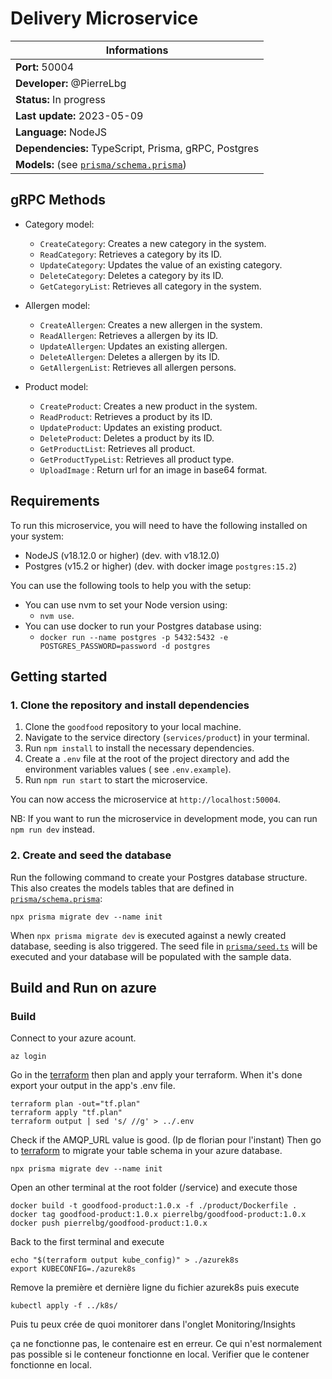 # Delivery Microservice

| Informations                                                       |
|--------------------------------------------------------------------|
| **Port:** 50004                                                    |
| **Developer:** @PierreLbg                                          |
| **Status:** In progress                                            |
| **Last update:** 2023-05-09                                        |
| **Language:** NodeJS                                               |
| **Dependencies:** TypeScript, Prisma, gRPC, Postgres               |
| **Models:** (see [`prisma/schema.prisma`](./prisma/schema.prisma)) |

## gRPC Methods

- Category model:

    - `CreateCategory`: Creates a new category in the system.
    - `ReadCategory`: Retrieves a category by its ID.
    - `UpdateCategory`: Updates the value of an existing category.
    - `DeleteCategory`: Deletes a category by its ID.
    - `GetCategoryList`: Retrieves all category in the system.

- Allergen model:
    - `CreateAllergen`: Creates a new allergen in the system.
    - `ReadAllergen`: Retrieves a allergen by its ID.
    - `UpdateAllergen`: Updates an existing allergen.
    - `DeleteAllergen`: Deletes a allergen by its ID.
    - `GetAllergenList`: Retrieves all allergen persons.

- Product model:
    - `CreateProduct`: Creates a new product in the system.
    - `ReadProduct`: Retrieves a product by its ID.
    - `UpdateProduct`: Updates an existing product.
    - `DeleteProduct`: Deletes a product by its ID.
    - `GetProductList`: Retrieves all product.
    - `GetProductTypeList`: Retrieves all product type.
    - `UploadImage` : Return url for an image in base64 format.

## Requirements

To run this microservice, you will need to have the following installed on your system:

- NodeJS (v18.12.0 or higher) (dev. with v18.12.0)
- Postgres (v15.2 or higher) (dev. with docker image `postgres:15.2`)

You can use the following tools to help you with the setup:

- You can use nvm to set your Node version using:
    - `nvm use`.
- You can use docker to run your Postgres database using:
    - `docker run --name postgres -p 5432:5432 -e POSTGRES_PASSWORD=password -d postgres`

## Getting started

### 1. Clone the repository and install dependencies

1. Clone the `goodfood` repository to your local machine.
2. Navigate to the service directory (`services/product`) in your terminal.
3. Run `npm install` to install the necessary dependencies.
4. Create a `.env` file at the root of the project directory and add the environment variables values (
   see `.env.example`).
5. Run `npm run start` to start the microservice.

You can now access the microservice at `http://localhost:50004`.

NB: If you want to run the microservice in development mode, you can run `npm run dev` instead.

### 2. Create and seed the database

Run the following command to create your Postgres database structure. This also creates the models tables that are
defined in [`prisma/schema.prisma`](./prisma/schema.prisma):

```
npx prisma migrate dev --name init
```

When `npx prisma migrate dev` is executed against a newly created database, seeding is also triggered. The seed file
in [`prisma/seed.ts`](./prisma/seed.ts) will be executed and your database will be populated with the sample data.

## Build and Run on azure

### Build

Connect to your azure acount.
```
az login
```

Go in the [terraform](./terraform) then plan and apply your terraform. When it's done export your output in the app's .env file.
```
terraform plan -out="tf.plan"
terraform apply "tf.plan"
terraform output | sed 's/ //g' > ../.env
```

Check if the AMQP_URL value is good. (Ip de florian pour l'instant)
Then go to [terraform](./prisma) to migrate your table schema in your azure database.
```
npx prisma migrate dev --name init
```

Open an other terminal at the root folder (/service) and execute those
```
docker build -t goodfood-product:1.0.x -f ./product/Dockerfile .
docker tag goodfood-product:1.0.x pierrelbg/goodfood-product:1.0.x
docker push pierrelbg/goodfood-product:1.0.x
```

Back to the first terminal and execute
```
echo "$(terraform output kube_config)" > ./azurek8s
export KUBECONFIG=./azurek8s
```
Remove la première et dernière ligne du fichier azurek8s puis execute 
```
kubectl apply -f ../k8s/
```

Puis tu peux crée de quoi monitorer dans l'onglet Monitoring/Insights

ça ne fonctionne pas, le contenaire est en erreur. Ce qui n'est normalement pas possible si le conteneur fonctionne en local.
Verifier que le contener fonctionne en local.